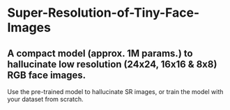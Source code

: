 # Super-Resolution-of-Tiny-Face-Images
## A compact model (approx. 1M params.) to hallucinate low resolution (24x24, 16x16 & 8x8) RGB face images. 

Use the pre-trained model to hallucinate SR images, or train the model with your dataset from scratch.
